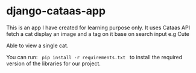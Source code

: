 # django-cataas-app
This is an app I have created for learning purpose only. It uses Cataas API fetch a cat display an image and a tag on it base on search input e.g Cute
 
 Able to view a single cat.
 
 You can run:
 <code>
     pip install -r requirements.txt
 </code>
  to install the required version of the libraries for our project.
